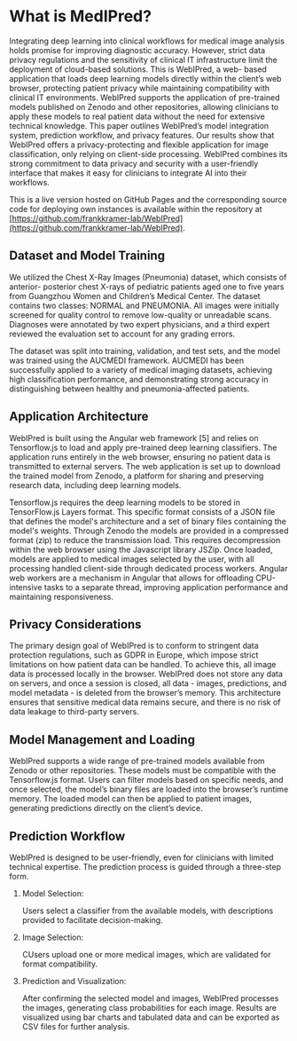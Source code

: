 # What is MedIPred?

Integrating deep learning into clinical workflows for medical image analysis holds promise for improving diagnostic accuracy. However, strict data privacy regulations and the sensitivity of clinical IT infrastructure limit the deployment of cloud-based solutions. This is WebIPred, a web- based application that loads deep learning models directly within the client’s web browser, protecting patient privacy while maintaining compatibility with clinical IT environments. WebIPred supports the application of pre-trained models published on Zenodo and other repositories, allowing clinicians to apply these models to real patient data without the need for extensive technical knowledge. This paper outlines WebIPred’s model integration system, prediction workflow, and privacy features. Our results show that WebIPred offers a privacy-protecting and flexible application for image classification, only relying on client-side processing. WebIPred combines its strong commitment to data privacy and security with a user-friendly interface that makes it easy for clinicians to integrate AI into their workflows.

This is a live version hosted on GitHub Pages and the corresponding source code for deploying own instances is available within the repository at [https://github.com/frankkramer-lab/WebIPred](https://github.com/frankkramer-lab/WebIPred).

## Dataset and Model Training

We utilized the Chest X-Ray Images (Pneumonia) dataset, which consists of anterior- posterior chest X-rays of pediatric patients aged one to five years from Guangzhou Women and Children’s Medical Center. The dataset contains two classes: NORMAL and PNEUMONIA. All images were initially screened for quality control to remove low-quality or unreadable scans. Diagnoses were annotated by two expert physicians, and a third expert reviewed the evaluation set to account for any grading errors.

The dataset was split into training, validation, and test sets, and the model was trained using the AUCMEDI framework. AUCMEDI has been successfully applied to a variety of medical imaging datasets, achieving high classification performance, and demonstrating strong accuracy in distinguishing between healthy and pneumonia-affected patients.

## Application Architecture

WebIPred is built using the Angular web framework \[5\] and relies on Tensorflow.js to load and apply pre-trained deep learning classifiers. The application runs entirely in the web browser, ensuring no patient data is transmitted to external servers. The web application is set up to download the trained model from Zenodo, a platform for sharing and preserving research data, including deep learning models.

Tensorflow.js requires the deep learning models to be stored in TensorFlow.js Layers format. This specific format consists of a JSON file that defines the model's architecture and a set of binary files containing the model's weights. Through Zenodo the models are provided in a compressed format (zip) to reduce the transmission load. This requires decompression within the web browser using the Javascript library JSZip. Once loaded, models are applied to medical images selected by the user, with all processing handled client-side through dedicated process workers. Angular web workers are a mechanism in Angular that allows for offloading CPU-intensive tasks to a separate thread, improving application performance and maintaining responsiveness.

## Privacy Considerations

The primary design goal of WebIPred is to conform to stringent data protection regulations, such as GDPR in Europe, which impose strict limitations on how patient data can be handled. To achieve this, all image data is processed locally in the browser. WebIPred does not store any data on servers, and once a session is closed, all data - images, predictions, and model metadata - is deleted from the browser’s memory. This architecture ensures that sensitive medical data remains secure, and there is no risk of data leakage to third-party servers.

## Model Management and Loading

WebIPred supports a wide range of pre-trained models available from Zenodo or other repositories. These models must be compatible with the Tensorflow.js format. Users can filter models based on specific needs, and once selected, the model’s binary files are loaded into the browser’s runtime memory. The loaded model can then be applied to patient images, generating predictions directly on the client’s device.

## Prediction Workflow

WebIPred is designed to be user-friendly, even for clinicians with limited technical expertise. The prediction process is guided through a three-step form.

1.  Model Selection:

    Users select a classifier from the available models, with descriptions provided to facilitate decision-making.

2.  Image Selection:

    CUsers upload one or more medical images, which are validated for format compatibility.

3.  Prediction and Visualization:

    After confirming the selected model and images, WebIPred processes the images, generating class probabilities for each image. Results are visualized using bar charts and tabulated data and can be exported as CSV files for further analysis.
